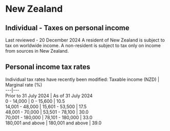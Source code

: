 # New Zealand
## Individual - Taxes on personal income
Last reviewed - 20 December 2024
A resident of New Zealand is subject to tax on worldwide income. A non-resident is subject to tax only on income from sources in New Zealand.
## Personal income tax rates
Individual tax rates have recently been modified:
Taxable income (NZD) | Marginal rate (%)  
---|---  
Prior to 31 July 2024 | As of 31 July 2024  
0 - 14,000 | 0 - 15,600 | 10.5  
14,001 - 48,000 | 15,601 - 53,500 | 17.5  
48,001 - 70,000 | 53,501 - 78,100 | 30.0  
70,001 - 180,000 | 78,101 - 180,000 | 33.0  
180,001 and above | 180,001 and above | 39.0
